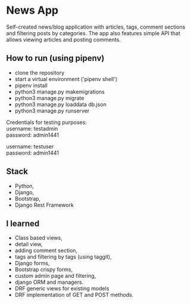 # News App
Self-created news/blog application with articles, tags, comment sections and filtering posts by categories. The app also features simple API that allows viewing articles and posting comments.

## How to run (using pipenv)
- clone the repository
- start a virtual environment ('pipenv shell')
- pipenv install
- python3 manage.py makemigrations
- python3 manage.py migrate
- python3 manage.py loaddata db.json
- python3 manage.py runserver

Credentials for testing purposes:<br/>
username: testadmin<br/>
password: admin1441

username: testuser<br/>
password: admin1441

## Stack
- Python, 
- Django, 
- Bootstrap, 
- Django Rest Framework

## I learned
- Class based views, 
- detail view, 
- adding comment section, 
- tags and filtering by tags (using taggit), 
- Django forms,  
- Bootstrap crispy forms,
- custom admin page and filtering, 
- django ORM and managers. 
- DRF generic views for existing models
- DRF implementation of GET and POST methods.
